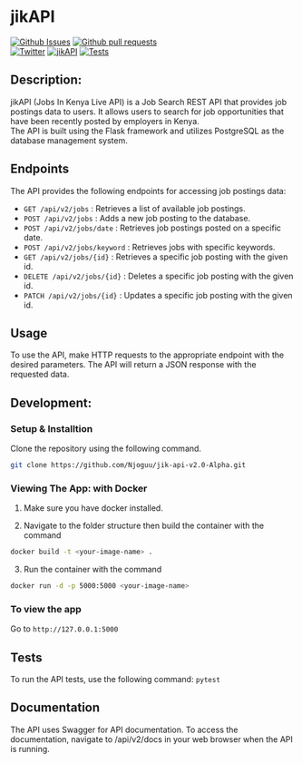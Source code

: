 # jikAPI
[![Github Issues](https://img.shields.io/github/issues-raw/Njoguu/jik-api-v2.0-Alpha)](https://github.com/Njoguu/jik-api-v2.0-Alpha/issues) 
[![Github pull requests](https://img.shields.io/github/issues-pr-raw/Njoguu/jik-api-v2.0-Alpha?color=yellow)](https://github.com/Njoguu/jik-api-v2.0-Alpha/pulls) <br>
[![Twitter](https://img.shields.io/twitter/url/https/twitter.com/cloudposse.svg?style=social&label=Follow%20%40jikAPI)](https://twitter.com/@the_jikAPI)
[![jikAPI](https://github.com/Njoguu/jik-api-v2.0-Alpha/actions/workflows/jikAPI.yml/badge.svg?event=push)](https://github.com/Njoguu/jik-api-v2.0-Alpha/actions/workflows/jikAPI.yml)
[![Tests](https://github.com/Njoguu/jik-api-v2.0-Alpha/actions/workflows/tests.yml/badge.svg?event=push)](https://github.com/Njoguu/jik-api-v2.0-Alpha/actions/workflows/tests.yml)

## Description:
jikAPI (Jobs In Kenya Live API) is a Job Search REST API that provides job postings data to users. It allows users to search for job opportunities that have been recently posted by employers in Kenya. <br>
The API is built using the Flask framework and utilizes PostgreSQL as the database management system.

## Endpoints
The API provides the following endpoints for accessing job postings data:
- `GET /api/v2/jobs` : Retrieves a list of available job postings.
- `POST /api/v2/jobs` : Adds a new job posting to the database.
- `POST /api/v2/jobs/date` : Retrieves job postings posted on a specific date.
- `POST /api/v2/jobs/keyword` : Retrieves jobs with specific keywords. 
- `GET /api/v2/jobs/{id}` : Retrieves a specific job posting with the given id.
- `DELETE /api/v2/jobs/{id}` : Deletes a specific job posting with the given id.
- `PATCH /api/v2/jobs/{id}` : Updates a specific job posting with the given id.

## Usage
To use the API, make HTTP requests to the appropriate endpoint with the desired parameters. The API will return a JSON response with the requested data.

## Development:
### Setup & Installtion

Clone the repository using the following command.

```bash
git clone https://github.com/Njoguu/jik-api-v2.0-Alpha.git
```

### Viewing The App: with Docker
1. Make sure you have docker installed.

2. Navigate to the folder structure then build the container with the command 
```bash 
docker build -t <your-image-name> .
```

3. Run the container with the command 
```bash 
docker run -d -p 5000:5000 <your-image-name>
```

### To view the app

Go to `http://127.0.0.1:5000`

## Tests
To run the API tests, use the following command: `pytest`

## Documentation
The API uses Swagger for API documentation. To access the documentation, navigate to /api/v2/docs in your web browser when the API is running.


